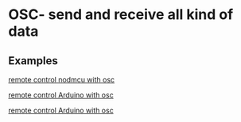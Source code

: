 # OSC- send and receive all kind of data
## Examples
[remote control nodmcu with osc](https://cmuphyscomp.github.io/60-223-f16/exercises/mobile/NodeMCU-recieve-OSC/index.html)

[remote control Arduino with osc](http://www.mintgruen.tu-berlin.de/robotikWiki/doku.php?id=techniken:osc)

[remote control Arduino with osc](https://hackaday.com/2016/06/15/worlds-tiniest-violin-using-radar-and-machine-learning/)


